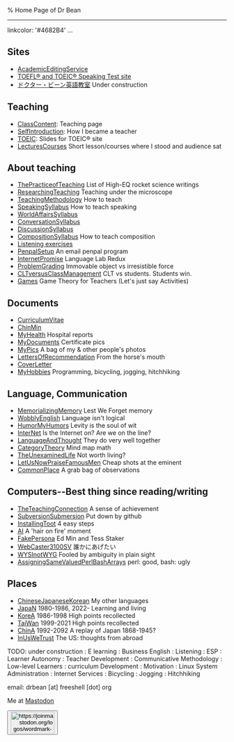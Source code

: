 % Home Page of Dr Bean

---
linkcolor: '#4682B4'
...

<!--

[yengtungpho yeinswuk](http://localmap.co.kr/web/splus/kmap/list.php?sigun=6110000&gugun=3180000&keyno=257)

[영등초여인숙](http://localmap.co.kr/web/splus/kmap/list.php?sigun=6110000&gugun=3180000&keyno=257)

-->

## Sites

- [AcademicEditingService](AcademicEditingService.html)
- [TOEFL® and TOEIC® Speaking Test site](toeflic)
- [ドクター・ビーン英語教室](EigoKyoushitsu.html) Under construction

<!-- end of list -->

## Teaching

-   [ClassContent](Contents.html): Teaching page
-   [SelfIntroduction](SelfIntroduction.html): How I became a teacher
-   [TOEIC](TOEIC.html): Slides for TOEIC® site
- [LecturesCourses](LecturesCourses.html) Short lesson/courses where I stood and audience sat

<!-- end of list -->

## About teaching

- [ThePracticeofTeaching](ThePracticeofTeaching.html) List of High-EQ rocket science writings
- [ResearchingTeaching](ResearchingTeaching.html) Teaching under the microscope
-   [TeachingMethodology](TeachingMethodology.html) How to teach
-   [SpeakingSyllabus](SpeakingSyllabus.html) How to teach speaking
-   [WorldAffairsSyllabus](WorldAffairsSyllabus.html)
-   [ConversationSyllabus](ConversationSyllabus.html)
-   [DiscussionSyllabus](DiscussionSyllabus.html)
-   [CompositionSyllabus](CompositionSyllabus.html) How to teach composition
-   [Listening exercises](http://web.nuu.edu.tw/~greg/DictationExercises.html)
-   [PenpalSetup](PenpalSetup.html) An email penpal program
-   [InternetPromise](InternetPromise.html) Language Lab Redux
-   [ProblemGrading](ProblemGrading.html) Immovable object vs irresistible force
-   [CLTversusClassManagement](CLTversusClassManagement.html) CLT vs students. Students win.
-   [Games](Games.html) Game Theory for Teachers (Let's just say Activities)

## Documents

- [CurriculumVitae](CurriculumVitae.html)
- [ChinMin](ChinMin.html)
- [MyHealth](MyHealth.html) Hospital reports
- [MyDocuments](MyDocuments.html) Certificate pics
- [MyPics](http://drbean.sdf.org/pics) A bag of my & other people's photos
- [LettersOfRecommendation](LettersOfRecommendation.html) From the horse's mouth
- [CoverLetter](CoverLetter.html)
- [MyHobbies](MyHobbies.html) Programming, bicycling, jogging, hitchhiking

## Language, Communication

- [MemorializingMemory](MemorializingMemory.html) Lest We Forget memory
- [WobblyEnglish](WobblyEnglish.html) Language isn't logical
- [HumorMyHumors](HumorMyHumors.html) Levity is the soul of wit
- [InterNet](InterNet.html) Is the Internet on? Are we on the line?
- [LanguageAndThought](LanguageAndThought.html) They do very well together
- [CategoryTheory](CategoryTheory.html) Mind map math
- [TheUnexaminedLife](TheUnexaminedLife.html) Not worth living?
- [LetUsNowPraiseFamousMen](LetUsNowPraiseFamousMen.html) Cheap shots at the eminent
- [CommonPlace](CommonPlace.html) A grab bag of observations

## Computers--Best thing since reading/writing 

- [TheTeachingConnection](TheTeachingConnection.html) A sense of achievement
- [SubversionSubmersion](SubversionSubmersion.html) Put down by github
- [InstallingToot](InstallingToot.html) 4 easy steps
- [AI](AI.html) A 'hair on fire' moment
- [FakePersona](FakePersona.html) Ed Min and Tess Staker
- [WebCaster3100SV](WebCaster3100SV.html) 誰かにあげたい
- [WYSInotWYG](WYSInotWYG.html) Fooled by ambiguity in plain sight
- [AssigningSameValuedPerlBashArrays](AssigningSameValuedPerlBashArrays.html) perl: good, bash: ugly

## Places

- [ChineseJapaneseKorean](ChineseJapaneseKorean.html) My other languages
- [JapaN](JapaN.html) 1980-1986, 2022- Learning and living
- [KoreA](KoreA.html) 1986-1998 High points recollected
- [TaiWan](TaiWan.html) 1999-2021 High points recollected
- [ChinA](ChinA.html) 1992-2092 A replay of Japan 1868-1945?
- [InUsWeTrust](InUsWeTrust.html) The US: thoughts from abroad

<!-- end of list -->

TODO: under construction
:   E learning
:   Business English
:   Listening
:   ESP
:   Learner Autonomy
:   Teacher Development
:   Communicative Methodology
:   Low-level Learners
:   curriculum Development
:   Motivation
:   Linux System Administration
:   Internet Services
:   Bicycling
:   Jogging
:   Hitchhiking

email: drbean [at] freeshell [dot] org

Me at <a rel="me" href="https://mastodon.sdf.org/@drbean">Mastodon</a>
<form action='https://mastodon.sdf.org/@drbean'>
<button type='submit' class='btn'>
<img src='./mastodon.svg'
alt='https://joinmastodon.org/logos/wordmark-black-text.svg'
style='width:100px;height:50px'/>
</button></form>
